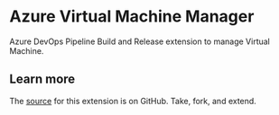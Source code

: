 # Azure Virtual Machine Manager

Azure DevOps Pipeline Build and Release extension to manage Virtual Machine.

## Learn more

The [source](https://github.com/vfabing/AzureVm) for this extension is on GitHub. Take, fork, and extend.